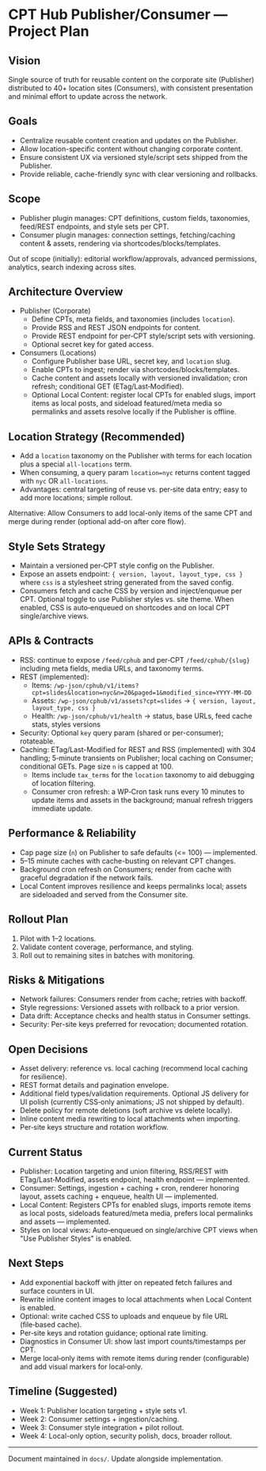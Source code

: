 # CPT Hub Publisher/Consumer — Project Plan

## Vision
Single source of truth for reusable content on the corporate site (Publisher) distributed to 40+ location sites (Consumers), with consistent presentation and minimal effort to update across the network.

## Goals
- Centralize reusable content creation and updates on the Publisher.
- Allow location-specific content without changing corporate content.
- Ensure consistent UX via versioned style/script sets shipped from the Publisher.
- Provide reliable, cache-friendly sync with clear versioning and rollbacks.

## Scope
- Publisher plugin manages: CPT definitions, custom fields, taxonomies, feed/REST endpoints, and style sets per CPT.
- Consumer plugin manages: connection settings, fetching/caching content & assets, rendering via shortcodes/blocks/templates.

Out of scope (initially): editorial workflow/approvals, advanced permissions, analytics, search indexing across sites.

## Architecture Overview
- Publisher (Corporate)
  - Define CPTs, meta fields, and taxonomies (includes `location`).
  - Provide RSS and REST JSON endpoints for content.
  - Provide REST endpoint for per‑CPT style/script sets with versioning.
  - Optional secret key for gated access.
- Consumers (Locations)
  - Configure Publisher base URL, secret key, and `location` slug.
  - Enable CPTs to ingest; render via shortcodes/blocks/templates.
  - Cache content and assets locally with versioned invalidation; cron refresh; conditional GET (ETag/Last‑Modified).
  - Optional Local Content: register local CPTs for enabled slugs, import items as local posts, and sideload featured/meta media so permalinks and assets resolve locally if the Publisher is offline.

## Location Strategy (Recommended)
- Add a `location` taxonomy on the Publisher with terms for each location plus a special `all-locations` term.
- When consuming, a query param `location=nyc` returns content tagged with `nyc` OR `all-locations`.
- Advantages: central targeting of reuse vs. per‑site data entry; easy to add more locations; simple rollout.

Alternative: Allow Consumers to add local-only items of the same CPT and merge during render (optional add-on after core flow).

## Style Sets Strategy
- Maintain a versioned per‑CPT style config on the Publisher.
- Expose an assets endpoint: `{ version, layout, layout_type, css }` where `css` is a stylesheet string generated from the saved config.
- Consumers fetch and cache CSS by version and inject/enqueue per CPT. Optional toggle to use Publisher styles vs. site theme. When enabled, CSS is auto‑enqueued on shortcodes and on local CPT single/archive views.

## APIs & Contracts
- RSS: continue to expose `/feed/cphub` and per‑CPT `/feed/cphub/{slug}` including meta fields, media URLs, and taxonomy terms.
- REST (implemented):
  - Items: `/wp-json/cphub/v1/items?cpt=slides&location=nyc&n=20&paged=1&modified_since=YYYY-MM-DD`
  - Assets: `/wp-json/cphub/v1/assets?cpt=slides` → `{ version, layout, layout_type, css }`
  - Health: `/wp-json/cphub/v1/health` → status, base URLs, feed cache stats, styles versions
- Security: Optional `key` query param (shared or per-consumer); rotateable.
- Caching: ETag/Last-Modified for REST and RSS (implemented) with 304 handling; 5‑minute transients on Publisher; local caching on Consumer; conditional GETs. Page size `n` is capped at 100.
  - Items include `tax_terms` for the `location` taxonomy to aid debugging of location filtering.
  - Consumer cron refresh: a WP‑Cron task runs every 10 minutes to update items and assets in the background; manual refresh triggers immediate update.

## Performance & Reliability
- Cap page size (`n`) on Publisher to safe defaults (<= 100) — implemented.
- 5–15 minute caches with cache-busting on relevant CPT changes.
- Background cron refresh on Consumers; render from cache with graceful degradation if the network fails.
- Local Content improves resilience and keeps permalinks local; assets are sideloaded and served from the Consumer site.

## Rollout Plan
1. Pilot with 1–2 locations.
2. Validate content coverage, performance, and styling.
3. Roll out to remaining sites in batches with monitoring.

## Risks & Mitigations
- Network failures: Consumers render from cache; retries with backoff.
- Style regressions: Versioned assets with rollback to a prior version.
- Data drift: Acceptance checks and health status in Consumer settings.
- Security: Per-site keys preferred for revocation; documented rotation.

## Open Decisions
- Asset delivery: reference vs. local caching (recommend local caching for resilience).
- REST format details and pagination envelope.
- Additional field types/validation requirements. Optional JS delivery for UI polish (currently CSS‑only animations; JS not shipped by default).
- Delete policy for remote deletions (soft archive vs delete locally).
- Inline content media rewriting to local attachments when importing.
- Per‑site keys structure and rotation workflow.

## Current Status
- Publisher: Location targeting and union filtering, RSS/REST with ETag/Last‑Modified, assets endpoint, health endpoint — implemented.
- Consumer: Settings, ingestion + caching + cron, renderer honoring layout, assets caching + enqueue, health UI — implemented.
- Local Content: Registers CPTs for enabled slugs, imports remote items as local posts, sideloads featured/meta media, prefers local permalinks and assets — implemented.
- Styles on local views: Auto‑enqueued on single/archive CPT views when "Use Publisher Styles" is enabled.

## Next Steps
- Add exponential backoff with jitter on repeated fetch failures and surface counters in UI.
- Rewrite inline content images to local attachments when Local Content is enabled.
- Optional: write cached CSS to uploads and enqueue by file URL (file‑based cache).
- Per‑site keys and rotation guidance; optional rate limiting.
- Diagnostics in Consumer UI: show last import counts/timestamps per CPT.
- Merge local‑only items with remote items during render (configurable) and add visual markers for local‑only.

## Timeline (Suggested)
- Week 1: Publisher location targeting + style sets v1.
- Week 2: Consumer settings + ingestion/caching.
- Week 3: Consumer style integration + pilot rollout.
- Week 4: Local-only option, security polish, docs, broader rollout.

---

Document maintained in `docs/`. Update alongside implementation.
